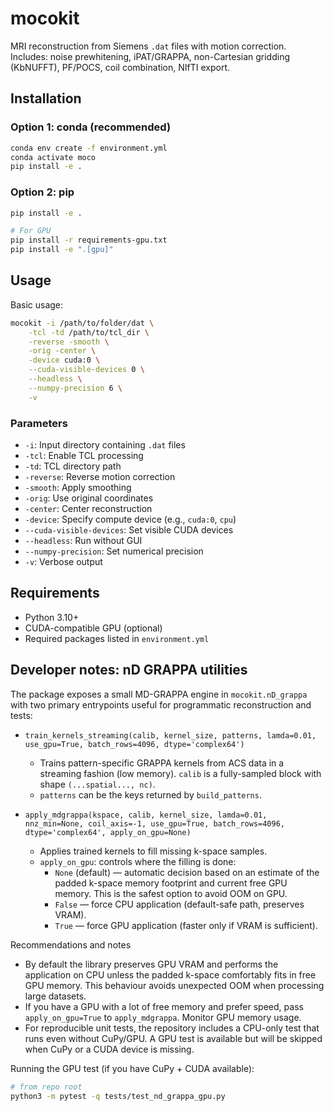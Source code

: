 # mocokit

MRI reconstruction from Siemens `.dat` files with motion correction.
Includes: noise prewhitening, iPAT/GRAPPA, non-Cartesian gridding (KbNUFFT), PF/POCS, coil combination, NIfTI export.

## Installation

### Option 1: conda (recommended)
```bash
conda env create -f environment.yml
conda activate moco
pip install -e .
```

### Option 2: pip
```bash
pip install -e .

# For GPU
pip install -r requirements-gpu.txt
pip install -e ".[gpu]"
```

## Usage

Basic usage:
```bash
mocokit -i /path/to/folder/dat \
    -tcl -td /path/to/tcl_dir \
    -reverse -smooth \
    -orig -center \
    -device cuda:0 \
    --cuda-visible-devices 0 \
    --headless \
    --numpy-precision 6 \
    -v
```

### Parameters

- `-i`: Input directory containing `.dat` files
- `-tcl`: Enable TCL processing
- `-td`: TCL directory path
- `-reverse`: Reverse motion correction
- `-smooth`: Apply smoothing
- `-orig`: Use original coordinates
- `-center`: Center reconstruction
- `-device`: Specify compute device (e.g., `cuda:0`, `cpu`)
- `--cuda-visible-devices`: Set visible CUDA devices
- `--headless`: Run without GUI
- `--numpy-precision`: Set numerical precision
- `-v`: Verbose output

## Requirements

- Python 3.10+
- CUDA-compatible GPU (optional)
- Required packages listed in `environment.yml`

## Developer notes: nD GRAPPA utilities

The package exposes a small MD-GRAPPA engine in `mocokit.nD_grappa` with two
primary entrypoints useful for programmatic reconstruction and tests:

- `train_kernels_streaming(calib, kernel_size, patterns, lamda=0.01, use_gpu=True, batch_rows=4096, dtype='complex64')`
    - Trains pattern-specific GRAPPA kernels from ACS data in a streaming fashion
        (low memory). `calib` is a fully-sampled block with shape `(...spatial..., nc)`.
    - `patterns` can be the keys returned by `build_patterns`.

- `apply_mdgrappa(kspace, calib, kernel_size, lamda=0.01, nnz_min=None, coil_axis=-1, use_gpu=True, batch_rows=4096, dtype='complex64', apply_on_gpu=None)`
    - Applies trained kernels to fill missing k-space samples.
    - `apply_on_gpu`: controls where the filling is done:
        - `None` (default) — automatic decision based on an estimate of the padded
            k-space memory footprint and current free GPU memory. This is the safest
            option to avoid OOM on GPU.
        - `False` — force CPU application (default-safe path, preserves VRAM).
        - `True` — force GPU application (faster only if VRAM is sufficient).

Recommendations and notes
- By default the library preserves GPU VRAM and performs the application on CPU
    unless the padded k-space comfortably fits in free GPU memory. This behaviour
    avoids unexpected OOM when processing large datasets.
- If you have a GPU with a lot of free memory and prefer speed, pass
    `apply_on_gpu=True` to `apply_mdgrappa`. Monitor GPU memory usage.
- For reproducible unit tests, the repository includes a CPU-only test that
    runs even without CuPy/GPU. A GPU test is available but will be skipped when
    CuPy or a CUDA device is missing.

Running the GPU test (if you have CuPy + CUDA available):

```bash
# from repo root
python3 -m pytest -q tests/test_nd_grappa_gpu.py
```
